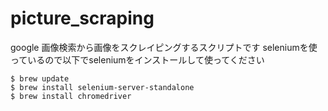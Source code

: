 # picture_scraping
google 画像検索から画像をスクレイピングするスクリプトです
seleniumを使っているので以下でseleniumをインストールして使ってください

```
$ brew update
$ brew install selenium-server-standalone
$ brew install chromedriver
```

